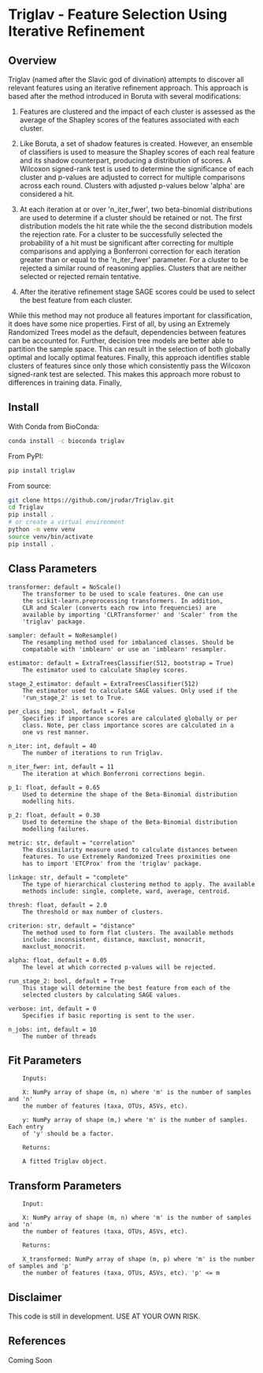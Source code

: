 # Triglav - Feature Selection Using Iterative Refinement

## Overview

Triglav (named after the Slavic god of divination) attempts to discover
all relevant features using an iterative refinement approach. This
approach is based after the method introduced in Boruta with several
modifications:

1) Features are clustered and the impact of each cluster is assessed as
   the average of the Shapley scores of the features associated with
   each cluster.

2) Like Boruta, a set of shadow features is created. However, an ensemble
   of classifiers is used to measure the Shapley scores of each real feature 
   and its shadow counterpart, producing a distribution of scores. A Wilcoxon 
   signed-rank test is used to determine the significance of each cluster
   and p-values are adjusted to correct for multiple comparisons across each 
   round. Clusters with adjusted p-values below 'alpha' are considered a hit.

3) At each iteration at or over 'n_iter_fwer', two beta-binomial distributions 
   are used to determine if a cluster should be retained or not. The first
   distribution models the hit rate while the the second distribution models 
   the rejection rate. For a cluster to be successfully selected the probability 
   of a hit must be significant after correcting for multiple comparisons and
   applying a Bonferroni correction for each iteration greater than or equal
   to the 'n_iter_fwer' parameter. For a cluster to be rejected a similar round
   of reasoning applies. Clusters that are neither selected or rejected remain
   tentative.

4) After the iterative refinement stage SAGE scores could be used to select
   the best feature from each cluster.

While this method may not produce all features important for classification,
it does have some nice properties. First of all, by using an Extremely 
Randomized Trees model as the default, dependencies between features can be 
accounted for. Further, decision tree models are better able to partition 
the sample space. This can result in the selection of both globally optimal
and locally optimal features. Finally, this approach identifies stable clusters of 
features since only those which consistently pass the Wilcoxon signed-rank test 
are selected. This makes this approach more robust to differences in training
data. Finally,

## Install

With Conda from BioConda:

```bash
conda install -c bioconda triglav
```

From PyPI:

```bash
pip install triglav
```

From source:

```bash
git clone https://github.com/jrudar/Triglav.git
cd Triglav
pip install .
# or create a virtual environment
python -m venv venv
source venv/bin/activate
pip install .
```

## Class Parameters

    transformer: default = NoScale()
        The transformer to be used to scale features. One can use
        the scikit-learn.preprocessing transformers. In addition,
        CLR and Scaler (converts each row into frequencies) are
        available by importing 'CLRTransformer' and 'Scaler' from the
        'triglav' package.
	
    sampler: default = NoResample()
        The resampling method used for imbalanced classes. Should be
        compatable with 'imblearn' or use an 'imblearn' resampler.

    estimator: default = ExtraTreesClassifier(512, bootstrap = True)
        The estimator used to calculate Shapley scores.

    stage_2_estimator: default = ExtraTreesClassifier(512)
        The estimator used to calculate SAGE values. Only used if the
        'run_stage_2' is set to True.
	
    per_class_imp: bool, default = False
        Specifies if importance scores are calculated globally or per
        class. Note, per class importance scores are calculated in a
        one vs rest manner.

    n_iter: int, default = 40
        The number of iterations to run Triglav.

    n_iter_fwer: int, default = 11
        The iteration at which Bonferroni corrections begin.

    p_1: float, default = 0.65
        Used to determine the shape of the Beta-Binomial distribution
        modelling hits.

    p_2: float, default = 0.30
        Used to determine the shape of the Beta-Binomial distribution
        modelling failures.

    metric: str, default = "correlation"
        The dissimilarity measure used to calculate distances between
        features. To use Extremely Randomized Trees proximities one
        has to import 'ETCProx' from the 'triglav' package.

    linkage: str, default = "complete"
        The type of hierarchical clustering method to apply. The available
        methods include: single, complete, ward, average, centroid.

    thresh: float, default = 2.0
        The threshold or max number of clusters.

    criterion: str, default = "distance"
        The method used to form flat clusters. The available methods
        include: inconsistent, distance, maxclust, monocrit,
        maxclust_monocrit.

    alpha: float, default = 0.05
        The level at which corrected p-values will be rejected.

    run_stage_2: bool, default = True
        This stage will determine the best feature from each of the
        selected clusters by calculating SAGE values.

    verbose: int, default = 0
        Specifies if basic reporting is sent to the user.

    n_jobs: int, default = 10
        The number of threads

## Fit Parameters

        Inputs:

        X: NumPy array of shape (m, n) where 'm' is the number of samples and 'n'
        the number of features (taxa, OTUs, ASVs, etc).

        y: NumPy array of shape (m,) where 'm' is the number of samples. Each entry
        of 'y' should be a factor.

        Returns:

        A fitted Triglav object.

## Transform Parameters

        Input:

        X: NumPy array of shape (m, n) where 'm' is the number of samples and 'n'
        the number of features (taxa, OTUs, ASVs, etc).

        Returns:

        X_transformed: NumPy array of shape (m, p) where 'm' is the number of samples and 'p'
        the number of features (taxa, OTUs, ASVs, etc). 'p' <= m

## Disclaimer

This code is still in development. USE AT YOUR OWN RISK.

## References

Coming Soon


